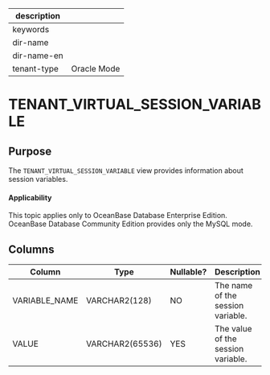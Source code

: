 |description||
|---|---|
|keywords||
|dir-name||
|dir-name-en||
|tenant-type|Oracle Mode|

# TENANT_VIRTUAL_SESSION_VARIABLE

Purpose
-----------

The `TENANT_VIRTUAL_SESSION_VARIABLE` view provides information about session variables.

  <main id="notice" >
    <h4>Applicability</h4>
    <p>This topic applies only to OceanBase Database Enterprise Edition. OceanBase Database Community Edition provides only the MySQL mode. </p>
  </main>

Columns
-------------

| **Column** | **Type** | **Nullable?** | **Description** |
|---------------|-----------------|----------------|-------------|
| VARIABLE_NAME | VARCHAR2(128) | NO | The name of the session variable. |
| VALUE | VARCHAR2(65536) | YES | The value of the session variable. |
